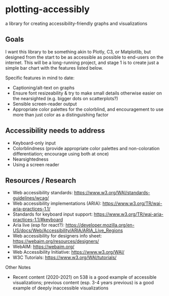 # plotting-accessibly
a library for creating accessibility-friendly graphs and visualizations

## Goals

I want this library to be something akin to Plotly, C3, or Matplotlib, but designed from the start to be as accessible as possible to end-users on the internet. This will be a long-running project, and stage 1 is to create just a simple bar chart with the features listed below. 

Specific features in mind to date:
* Captioning/alt-text on graphs
* Ensure font resizeability & try to make small details otherwise easier on the nearsighted (e.g. bigger dots on scatterplots?)
* Sensible screen-reader output
* Appropriate color palettes for the colorblind, and encouragement to use more than just color as a distinguishing factor

## Accessibility needs to address

* Keyboard-only input
* Colorblindness (provide appropriate color palettes and non-coloration differentiation; encourage using both at once)
* Nearsightedness
* Using a screen reader

## Resources / Research

* Web accessibility standards: https://www.w3.org/WAI/standards-guidelines/wcag/
* Web accessibility implementations (ARIA): https://www.w3.org/TR/wai-aria-practices-1.1/
* Standards for keyboard input support: https://www.w3.org/TR/wai-aria-practices-1.1/#keyboard
* Aria live (esp for react?): https://developer.mozilla.org/en-US/docs/Web/Accessibility/ARIA/ARIA_Live_Regions
* Web accessibility for designers info sheet: https://webaim.org/resources/designers/
* WebAIM: https://webaim.org/
* Web Accessibility Initiative: https://www.w3.org/WAI/
* W3C Tutorials: https://www.w3.org/WAI/tutorials/

Other Notes
- Recent content (2020-2021) on 538 is a good example of accessible visualizations; previous content (esp. 3-4 years previous) is a good example of deeply inaccessible visualizations
